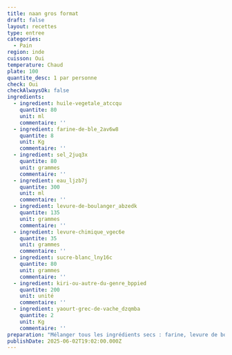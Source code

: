 ```yaml
---
title: naan gros format
draft: false
layout: recettes
type: entree
categories:
  - Pain
region: inde
cuisson: Oui
temperature: Chaud
plate: 100
quantite_desc: 1 par personne
check: Oui
checkAlwaysOk: false
ingredients:
  - ingredient: huile-vegetale_atccqu
    quantite: 80
    unit: ml
    commentaire: ''
  - ingredient: farine-de-ble_2av6w8
    quantite: 8
    unit: Kg
    commentaire: ''
  - ingredient: sel_2juq3x
    quantite: 80
    unit: grammes
    commentaire: ''
  - ingredient: eau_ljzb7j
    quantite: 300
    unit: ml
    commentaire: ''
  - ingredient: levure-de-boulanger_abzedk
    quantite: 135
    unit: grammes
    commentaire: ''
  - ingredient: levure-chimique_vgec6e
    quantite: 35
    unit: grammes
    commentaire: ''
  - ingredient: sucre-blanc_lny16c
    quantite: 80
    unit: grammes
    commentaire: ''
  - ingredient: kiri-ou-autre-du-genre_bppied
    quantite: 200
    unit: unité
    commentaire: ''
  - ingredient: yaourt-grec-de-vache_dzqmba
    quantite: 2
    unit: Kg
    commentaire: ''
preparation: "Mélanger tous les ingrédients secs : farine, levure de boulanger, levure chimique, sel & sucre.\n\nFaire un puit dans cette farine, et ajoutez les ingrédients liquides : huile, yaourt, eau.\n\nPétrir la pâte 10 à 15 minutes.\n\nLaisser lever la pâte au minimum 1 h 30 dans un endroit tempéré en la recouvrant d'un torchon.\n\nElle doit gonfler un max.\n\n\_Former\n 100 petites boules de taille identique (pour 50 personnes, 2 par \npersonne), les étaler très finement au rouleau à pâtisserie fariné sur \nle plan de travail fariné ou à la main.\n\nDéposer\n 2 portions de vache qui rit sur un disque de pâte, en laissant, \ndisposez un second disque de pâte par dessus et soudez les bords en \nappuyant bien avec les doigts.\n\nPasser le rouleau ou les mains sur la galette pour étaler la vache qui rit.\n\nFaire cuire 5 minutes le naan à la bilig, ou dans une poêle à crêpes ou au four à 180°.\n\nServir chaud.\n\n\\"
publishDate: 2025-06-02T19:02:00.000Z
---
```

